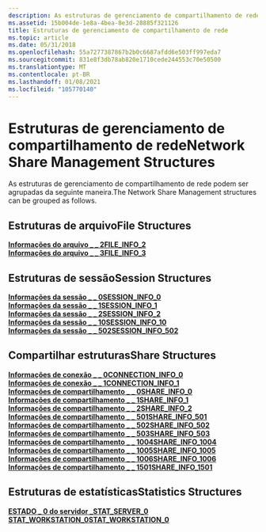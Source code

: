 ```yaml
---
description: As estruturas de gerenciamento de compartilhamento de rede podem ser agrupadas da seguinte maneira.
ms.assetid: 15b004de-1e8a-4bea-8e3d-28885f321126
title: Estruturas de gerenciamento de compartilhamento de rede
ms.topic: article
ms.date: 05/31/2018
ms.openlocfilehash: 55a7277387867b2b0c6687afdd6e503ff997eda7
ms.sourcegitcommit: 831e8f3db78ab820e1710cede244553c70e50500
ms.translationtype: MT
ms.contentlocale: pt-BR
ms.lasthandoff: 01/08/2021
ms.locfileid: "105770140"
---
```

# <a name="network-share-management-structures"></a><span data-ttu-id="785fa-103">Estruturas de gerenciamento de compartilhamento de rede</span><span class="sxs-lookup"><span data-stu-id="785fa-103">Network Share Management Structures</span></span>

<span data-ttu-id="785fa-104">As estruturas de gerenciamento de compartilhamento de rede podem ser agrupadas da seguinte maneira.</span><span class="sxs-lookup"><span data-stu-id="785fa-104">The Network Share Management structures can be grouped as follows.</span></span>

## <a name="file-structures"></a><span data-ttu-id="785fa-105">Estruturas de arquivo</span><span class="sxs-lookup"><span data-stu-id="785fa-105">File Structures</span></span>

<dl>

[<span data-ttu-id="785fa-106">**Informações do arquivo \_ \_ 2**</span><span class="sxs-lookup"><span data-stu-id="785fa-106">**FILE\_INFO\_2**</span></span>](/windows/desktop/api/Lmshare/ns-lmshare-file_info_2)  
[<span data-ttu-id="785fa-107">**Informações do arquivo \_ \_ 3**</span><span class="sxs-lookup"><span data-stu-id="785fa-107">**FILE\_INFO\_3**</span></span>](/windows/desktop/api/Lmshare/ns-lmshare-file_info_3)  
</dl>

## <a name="session-structures"></a><span data-ttu-id="785fa-108">Estruturas de sessão</span><span class="sxs-lookup"><span data-stu-id="785fa-108">Session Structures</span></span>

<dl>

[<span data-ttu-id="785fa-109">**Informações da sessão \_ \_ 0**</span><span class="sxs-lookup"><span data-stu-id="785fa-109">**SESSION\_INFO\_0**</span></span>](/windows/desktop/api/Lmshare/ns-lmshare-session_info_0)  
[<span data-ttu-id="785fa-110">**Informações da sessão \_ \_ 1**</span><span class="sxs-lookup"><span data-stu-id="785fa-110">**SESSION\_INFO\_1**</span></span>](/windows/desktop/api/Lmshare/ns-lmshare-session_info_1)  
[<span data-ttu-id="785fa-111">**Informações da sessão \_ \_ 2**</span><span class="sxs-lookup"><span data-stu-id="785fa-111">**SESSION\_INFO\_2**</span></span>](/windows/desktop/api/Lmshare/ns-lmshare-session_info_2)  
[<span data-ttu-id="785fa-112">**Informações da sessão \_ \_ 10**</span><span class="sxs-lookup"><span data-stu-id="785fa-112">**SESSION\_INFO\_10**</span></span>](/windows/desktop/api/Lmshare/ns-lmshare-session_info_10)  
[<span data-ttu-id="785fa-113">**Informações da sessão \_ \_ 502**</span><span class="sxs-lookup"><span data-stu-id="785fa-113">**SESSION\_INFO\_502**</span></span>](/windows/desktop/api/Lmshare/ns-lmshare-session_info_502)  
</dl>

## <a name="share-structures"></a><span data-ttu-id="785fa-114">Compartilhar estruturas</span><span class="sxs-lookup"><span data-stu-id="785fa-114">Share Structures</span></span>

<dl>

[<span data-ttu-id="785fa-115">**Informações de conexão \_ \_ 0**</span><span class="sxs-lookup"><span data-stu-id="785fa-115">**CONNECTION\_INFO\_0**</span></span>](/windows/desktop/api/Lmshare/ns-lmshare-connection_info_0)  
[<span data-ttu-id="785fa-116">**Informações de conexão \_ \_ 1**</span><span class="sxs-lookup"><span data-stu-id="785fa-116">**CONNECTION\_INFO\_1**</span></span>](/windows/desktop/api/Lmshare/ns-lmshare-connection_info_1)  
[<span data-ttu-id="785fa-117">**Informações de compartilhamento \_ \_ 0**</span><span class="sxs-lookup"><span data-stu-id="785fa-117">**SHARE\_INFO\_0**</span></span>](/windows/desktop/api/Lmshare/ns-lmshare-share_info_0)  
[<span data-ttu-id="785fa-118">**Informações de compartilhamento \_ \_ 1**</span><span class="sxs-lookup"><span data-stu-id="785fa-118">**SHARE\_INFO\_1**</span></span>](/windows/desktop/api/Lmshare/ns-lmshare-share_info_1)  
[<span data-ttu-id="785fa-119">**Informações de compartilhamento \_ \_ 2**</span><span class="sxs-lookup"><span data-stu-id="785fa-119">**SHARE\_INFO\_2**</span></span>](/windows/desktop/api/Lmshare/ns-lmshare-share_info_2)  
[<span data-ttu-id="785fa-120">**Informações de compartilhamento \_ \_ 501**</span><span class="sxs-lookup"><span data-stu-id="785fa-120">**SHARE\_INFO\_501**</span></span>](/windows/desktop/api/Lmshare/ns-lmshare-share_info_501)  
[<span data-ttu-id="785fa-121">**Informações de compartilhamento \_ \_ 502**</span><span class="sxs-lookup"><span data-stu-id="785fa-121">**SHARE\_INFO\_502**</span></span>](/windows/desktop/api/Lmshare/ns-lmshare-share_info_502)  
[<span data-ttu-id="785fa-122">**Informações de compartilhamento \_ \_ 503**</span><span class="sxs-lookup"><span data-stu-id="785fa-122">**SHARE\_INFO\_503**</span></span>](/windows/desktop/api/lmshare/ns-lmshare-share_info_503)  
[<span data-ttu-id="785fa-123">**Informações de compartilhamento \_ \_ 1004**</span><span class="sxs-lookup"><span data-stu-id="785fa-123">**SHARE\_INFO\_1004**</span></span>](/windows/desktop/api/Lmshare/ns-lmshare-share_info_1004)  
[<span data-ttu-id="785fa-124">**Informações de compartilhamento \_ \_ 1005**</span><span class="sxs-lookup"><span data-stu-id="785fa-124">**SHARE\_INFO\_1005**</span></span>](/windows/desktop/api/Lmshare/ns-lmshare-share_info_1005)  
[<span data-ttu-id="785fa-125">**Informações de compartilhamento \_ \_ 1006**</span><span class="sxs-lookup"><span data-stu-id="785fa-125">**SHARE\_INFO\_1006**</span></span>](/windows/desktop/api/Lmshare/ns-lmshare-share_info_1006)  
[<span data-ttu-id="785fa-126">**Informações de compartilhamento \_ \_ 1501**</span><span class="sxs-lookup"><span data-stu-id="785fa-126">**SHARE\_INFO\_1501**</span></span>](/windows/desktop/api/Lmshare/ns-lmshare-share_info_1501)  
</dl>

## <a name="statistics-structures"></a><span data-ttu-id="785fa-127">Estruturas de estatísticas</span><span class="sxs-lookup"><span data-stu-id="785fa-127">Statistics Structures</span></span>

<dl>

[<span data-ttu-id="785fa-128">**ESTADO \_ 0 do servidor \_**</span><span class="sxs-lookup"><span data-stu-id="785fa-128">**STAT\_SERVER\_0**</span></span>](/windows/desktop/api/Lmstats/ns-lmstats-stat_server_0)  
[<span data-ttu-id="785fa-129">**STAT_WORKSTATION_0**</span><span class="sxs-lookup"><span data-stu-id="785fa-129">**STAT_WORKSTATION_0**</span></span>](/windows/win32/api/lmstats/ns-lmstats-stat_workstation_0-r1)  
</dl>

 

 
